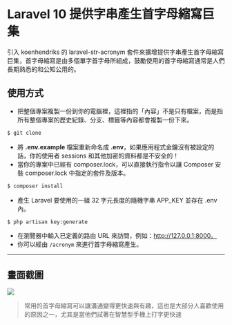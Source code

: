 # Laravel 10 提供字串產生首字母縮寫巨集

引入 koenhendriks 的 laravel-str-acronym 套件來擴增提供字串產生首字母縮寫巨集，首字母縮寫是由多個單字首字母所組成，鼓勵使用的首字母縮寫通常是人們長期熟悉的和公知公用的。

## 使用方式
- 把整個專案複製一份到你的電腦裡，這裡指的「內容」不是只有檔案，而是指所有整個專案的歷史紀錄、分支、標籤等內容都會複製一份下來。
```sh
$ git clone
```
- 將 __.env.example__ 檔案重新命名成 __.env__，如果應用程式金鑰沒有被設定的話，你的使用者 sessions 和其他加密的資料都是不安全的！
- 當你的專案中已經有 composer.lock，可以直接執行指令以讓 Composer 安裝 composer.lock 中指定的套件及版本。
```sh
$ composer install
```
- 產生 Laravel 要使用的一組 32 字元長度的隨機字串 APP_KEY 並存在 .env 內。
```sh
$ php artisan key:generate
```
- 在瀏覽器中輸入已定義的路由 URL 來訪問，例如：http://127.0.0.1:8000。
- 你可以經由 `/acronym` 來進行首字母縮寫產生。

----

## 畫面截圖
![](https://i.imgur.com/LBjehqK.png)
> 常用的首字母縮寫可以讓溝通變得更快速與有趣，這也是大部分人喜歡使用的原因之一，尤其是當他們試著在智慧型手機上打字更快速